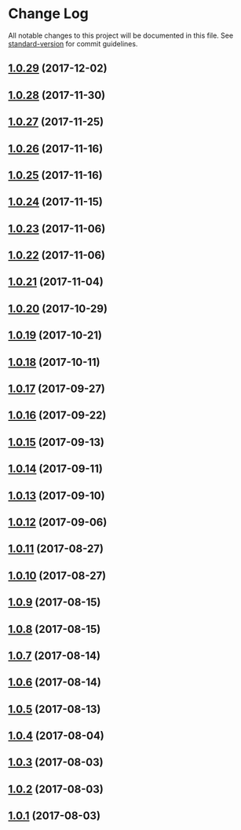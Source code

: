 # Change Log

All notable changes to this project will be documented in this file. See [standard-version](https://github.com/conventional-changelog/standard-version) for commit guidelines.

<a name="1.0.29"></a>
## [1.0.29](https://github.com/zerkalica/reactive-di-examples/compare/v1.0.28...v1.0.29) (2017-12-02)



<a name="1.0.28"></a>
## [1.0.28](https://github.com/zerkalica/reactive-di-examples/compare/v1.0.27...v1.0.28) (2017-11-30)



<a name="1.0.27"></a>
## [1.0.27](https://github.com/zerkalica/reactive-di-examples/compare/v1.0.26...v1.0.27) (2017-11-25)



<a name="1.0.26"></a>
## [1.0.26](https://github.com/zerkalica/reactive-di-examples/compare/v1.0.25...v1.0.26) (2017-11-16)



<a name="1.0.25"></a>
## [1.0.25](https://github.com/zerkalica/reactive-di-examples/compare/v1.0.24...v1.0.25) (2017-11-16)



<a name="1.0.24"></a>
## [1.0.24](https://github.com/zerkalica/reactive-di-examples/compare/v1.0.23...v1.0.24) (2017-11-15)



<a name="1.0.23"></a>
## [1.0.23](https://github.com/zerkalica/reactive-di-examples/compare/v1.0.22...v1.0.23) (2017-11-06)



<a name="1.0.22"></a>
## [1.0.22](https://github.com/zerkalica/reactive-di-examples/compare/v1.0.21...v1.0.22) (2017-11-06)



<a name="1.0.21"></a>
## [1.0.21](https://github.com/zerkalica/reactive-di-examples/compare/v1.0.20...v1.0.21) (2017-11-04)



<a name="1.0.20"></a>
## [1.0.20](https://github.com/zerkalica/reactive-di-examples/compare/v1.0.19...v1.0.20) (2017-10-29)



<a name="1.0.19"></a>
## [1.0.19](https://github.com/zerkalica/reactive-di-examples/compare/v1.0.18...v1.0.19) (2017-10-21)



<a name="1.0.18"></a>
## [1.0.18](https://github.com/zerkalica/reactive-di-examples/compare/v1.0.17...v1.0.18) (2017-10-11)



<a name="1.0.17"></a>
## [1.0.17](https://github.com/zerkalica/reactive-di-examples/compare/v1.0.16...v1.0.17) (2017-09-27)



<a name="1.0.16"></a>
## [1.0.16](https://github.com/zerkalica/reactive-di-examples/compare/v1.0.15...v1.0.16) (2017-09-22)



<a name="1.0.15"></a>
## [1.0.15](https://github.com/zerkalica/reactive-di-examples/compare/v1.0.14...v1.0.15) (2017-09-13)



<a name="1.0.14"></a>
## [1.0.14](https://github.com/zerkalica/reactive-di-examples/compare/v1.0.13...v1.0.14) (2017-09-11)



<a name="1.0.13"></a>
## [1.0.13](https://github.com/zerkalica/reactive-di-examples/compare/v1.0.12...v1.0.13) (2017-09-10)



<a name="1.0.12"></a>
## [1.0.12](https://github.com/zerkalica/reactive-di-examples/compare/v1.0.11...v1.0.12) (2017-09-06)



<a name="1.0.11"></a>
## [1.0.11](https://github.com/zerkalica/reactive-di-examples/compare/v1.0.10...v1.0.11) (2017-08-27)



<a name="1.0.10"></a>
## [1.0.10](https://github.com/zerkalica/reactive-di-examples/compare/v1.0.9...v1.0.10) (2017-08-27)



<a name="1.0.9"></a>
## [1.0.9](https://github.com/zerkalica/reactive-di-examples/compare/v1.0.8...v1.0.9) (2017-08-15)



<a name="1.0.8"></a>
## [1.0.8](https://github.com/zerkalica/reactive-di-examples/compare/v1.0.7...v1.0.8) (2017-08-15)



<a name="1.0.7"></a>
## [1.0.7](https://github.com/zerkalica/reactive-di-examples/compare/v1.0.6...v1.0.7) (2017-08-14)



<a name="1.0.6"></a>
## [1.0.6](https://github.com/zerkalica/reactive-di-examples/compare/v1.0.5...v1.0.6) (2017-08-14)



<a name="1.0.5"></a>
## [1.0.5](https://github.com/zerkalica/reactive-di-examples/compare/v1.0.4...v1.0.5) (2017-08-13)



<a name="1.0.4"></a>
## [1.0.4](https://github.com/zerkalica/reactive-di-examples/compare/v1.0.3...v1.0.4) (2017-08-04)



<a name="1.0.3"></a>
## [1.0.3](https://github.com/zerkalica/reactive-di-examples/compare/v1.0.2...v1.0.3) (2017-08-03)



<a name="1.0.2"></a>
## [1.0.2](https://github.com/zerkalica/reactive-di-examples/compare/v1.0.1...v1.0.2) (2017-08-03)



<a name="1.0.1"></a>
## [1.0.1](https://github.com/zerkalica/reactive-di-examples/compare/v1.0.0...v1.0.1) (2017-08-03)

